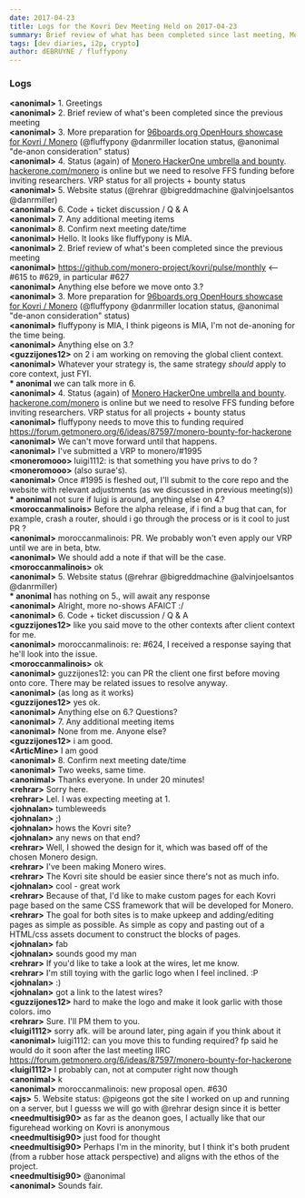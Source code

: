 ```yaml
---
date: 2017-04-23
title: Logs for the Kovri Dev Meeting Held on 2017-04-23
summary: Brief review of what has been completed since last meeting, Monero HackerOne Bounty, 96boards OpenHours showcase, Github repo privilege discussion, website discussion, and code & open tickets discussion
tags: [dev diaries, i2p, crypto]
author: dEBRUYNE / fluffypony
---  
```


### Logs  

**\<anonimal>** 1. Greetings  
**\<anonimal>** 2. Brief review of what's been completed since the previous meeting  
**\<anonimal>** 3. More preparation for [96boards.org OpenHours showcase for Kovri / Monero](https://github.com/monero-project/meta/issues/46) (@fluffypony @danrmiller location status, @anonimal "de-anon consideration" status)  
**\<anonimal>** 4. Status (again) of [Monero HackerOne umbrella and bounty](https://github.com/monero-project/meta/issues/39). [hackerone.com/monero](https://hackerone.com/monero) is online but we need to resolve FFS funding before inviting researchers. VRP status for all projects + bounty status  
**\<anonimal>** 5. Website status (@rehrar @bigreddmachine @alvinjoelsantos @danrmiller)  
**\<anonimal>** 6. Code + ticket discussion / Q & A  
**\<anonimal>** 7. Any additional meeting items  
**\<anonimal>** 8. Confirm next meeting date/time  
**\<anonimal>** Hello. It looks like fluffypony is MIA.  
**\<anonimal>** 2. Brief review of what's been completed since the previous meeting  
**\<anonimal>** https://github.com/monero-project/kovri/pulse/monthly \<-- #615 to #629, in particular #627  
**\<anonimal>** Anything else before we move onto 3.?  
**\<anonimal>** 3. More preparation for [96boards.org OpenHours showcase for Kovri / Monero](https://github.com/monero-project/meta/issues/46) (@fluffypony @danrmiller location status, @anonimal "de-anon consideration" status)  
**\<anonimal>** fluffypony is MIA, I think pigeons is MIA, I'm not de-anoning for the time being.  
**\<anonimal>** Anything else on 3.?  
**\<guzzijones12>** on 2 i am working on removing the global client context.  
**\<anonimal>** Whatever your strategy is, the same strategy *should* apply to core context, just FYI.  
**\* anonimal** we can talk more in 6.  
**\<anonimal>** 4. Status (again) of [Monero HackerOne umbrella and bounty](https://github.com/monero-project/meta/issues/39). [hackerone.com/monero](https://hackerone.com/monero) is online but we need to resolve FFS funding before inviting researchers. VRP status for all projects + bounty status  
**\<anonimal>** fluffypony needs to move this to funding required https://forum.getmonero.org/6/ideas/87597/monero-bounty-for-hackerone  
**\<anonimal>** We can't move forward until that happens.  
**\<anonimal>** I've submitted a VRP to monero/#1995  
**\<moneromooo>** luigi1112: is that something you have privs to do ?  
**\<moneromooo>** (also surae's).  
**\<anonimal>** Once #1995 is fleshed out, I'll submit to the core repo and the website with relevant adjustments (as we discussed in previous meeting(s))  
**\* anonimal** not sure if luigi is around, anything else on 4.?  
**\<moroccanmalinois>** Before the alpha release, if i find a bug that can, for example, crash a router, should i go through the process or is it cool to just PR ?  
**\<anonimal>** moroccanmalinois: PR. We probably won't even apply our VRP until we are in beta, btw.  
**\<anonimal>** We should add a note if that will be the case.  
**\<moroccanmalinois>** ok  
**\<anonimal>** 5. Website status (@rehrar @bigreddmachine @alvinjoelsantos @danrmiller)  
**\* anonimal** has nothing on 5., will await any response  
**\<anonimal>** Alright, more no-shows AFAICT :/  
**\<anonimal>** 6. Code + ticket discussion / Q & A  
**\<guzzijones12>** like you said move to the other contexts after client context for me.  
**\<anonimal>** moroccanmalinois: re: #624, I received a response saying that he'll look into the issue.  
**\<moroccanmalinois>** ok  
**\<anonimal>** guzzijones12: you can PR the client one first before moving onto core. There may be related issues to resolve anyway.  
**\<anonimal>** (as long as it works)  
**\<guzzijones12>** yes ok.  
**\<anonimal>** Anything else on 6.? Questions?  
**\<anonimal>** 7. Any additional meeting items  
**\<anonimal>** None from me. Anyone else?  
**\<guzzijones12>** i am good.  
**\<ArticMine>** I am good  
**\<anonimal>** 8. Confirm next meeting date/time  
**\<anonimal>** Two weeks, same time.  
**\<anonimal>** Thanks everyone. In under 20 minutes!  
**\<rehrar>** Sorry here.  
**\<rehrar>** Lel. I was expecting meeting at 1.  
**\<johnalan>** tumbleweeds  
**\<johnalan>** ;)  
**\<johnalan>** hows the Kovri site?  
**\<johnalan>** any news on that end?  
**\<rehrar>** Well, I showed the design for it, which was based off of the chosen Monero design.  
**\<rehrar>** I've been making Monero wires.  
**\<rehrar>** The Kovri site should be easier since there's not as much info.  
**\<johnalan>** cool - great work  
**\<rehrar>** Because of that, I'd like to make custom pages for each Kovri page based on the same CSS framework that will be developed for Monero.  
**\<rehrar>** The goal for both sites is to make upkeep and adding/editing pages as simple as possible. As simple as copy and pasting out of a HTML/css assets document to construct the blocks of pages.  
**\<johnalan>** fab  
**\<johnalan>** sounds good my man  
**\<rehrar>** If you'd like to take a look at the wires, let me know.  
**\<rehrar>** I'm still toying with the garlic logo when I feel inclined. :P  
**\<johnalan>** :)  
**\<johnalan>** got a link to the latest wires?  
**\<guzzijones12>** hard to make the logo and make it look garlic with those colors. imo  
**\<rehrar>** Sure. I'll PM them to you.  
**\<luigi1112>** sorry afk. will be around later, ping again if you think about it  
**\<anonimal>** luigi1112: can you move this to funding required? fp said he would do it soon after the last meeting IIRC https://forum.getmonero.org/6/ideas/87597/monero-bounty-for-hackerone  
**\<luigi1112>** I probably can, not at computer right now though  
**\<anonimal>** k  
**\<anonimal>** moroccanmalinois: new proposal open. #630  
**\<ajs>** 5. Website status: @pigeons got the site I worked on up and running on a server, but I guesss we will go with @rehrar design since it is better  
**\<needmultisig90>** as far as the deanon goes, I actually like that our figurehead working on Kovri is anonymous  
**\<needmultisig90>** just food for thought  
**\<needmultisig90>** Perhaps I'm in the minority, but I think it's both prudent (from a rubber hose attack perspective) and aligns with the ethos of the project.  
**\<needmultisig90>** @anonimal  
**\<anonimal>** Sounds fair.  